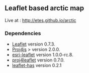 ## Leaflet based arctic map

Live at : http://etes.github.io/arctic


### Dependencies

* [Leaflet](http://leafletjs.com) version 0.7.3.
* [Proj4js](http://proj4js.org) > version 2.0.0.
* [esri-leaflet](http://esri.github.io/esri-leaflet) version 1.0.0-rc.8.
* [proj4leaflet](https://github.com/kartena/Proj4Leaflet) version 0.7.0.
* [leaflet-has](https://github.com/mlevans/leaflet-hash) version 0.2.1
